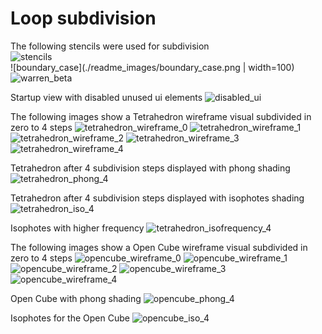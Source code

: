 # Loop subdivision

The following stencils were used for subdivision<br />
![stencils](./readme_images/stencils.png)<br />
![boundary_case](./readme_images/boundary_case.png | width=100)<br />
![warren_beta](./readme_images/warren_beta.png)

Startup view with disabled unused ui elements
![disabled_ui](./readme_images/disabled_ui.png)

The following images show a Tetrahedron wireframe visual subdivided in zero to 4 steps
![tetrahedron_wireframe_0](./readme_images/tetrahedron_wireframe_0.png)
![tetrahedron_wireframe_1](./readme_images/tetrahedron_wireframe_1.png)
![tetrahedron_wireframe_2](./readme_images/tetrahedron_wireframe_2.png)
![tetrahedron_wireframe_3](./readme_images/tetrahedron_wireframe_3.png)
![tetrahedron_wireframe_4](./readme_images/tetrahedron_wireframe_4.png)

Tetrahedron after 4 subdivision steps displayed with phong shading
![tetrahedron_phong_4](./readme_images/tetrahedron_phong_4.png)

Tetrahedron after 4 subdivision steps displayed with isophotes shading
![tetrahedron_iso_4](./readme_images/tetrahedron_iso_4.png)

Isophotes with higher frequency
![tetrahedron_isofrequency_4](./readme_images/tetrahedron_isofrequency_4.png)

The following images show a Open Cube wireframe visual subdivided in zero to 4 steps
![opencube_wireframe_0](./readme_images/opencube_wireframe_0.png)
![opencube_wireframe_1](./readme_images/opencube_wireframe_1.png)
![opencube_wireframe_2](./readme_images/opencube_wireframe_2.png)
![opencube_wireframe_3](./readme_images/opencube_wireframe_3.png)
![opencube_wireframe_4](./readme_images/opencube_wireframe_4.png)

Open Cube with phong shading
![opencube_phong_4](./readme_images/opencube_phong_4.png)

Isophotes for the Open Cube
![opencube_iso_4](./readme_images/opencube_iso_4.png)
